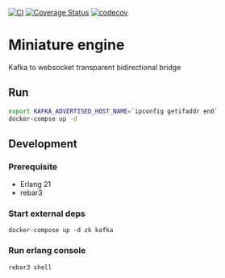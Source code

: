 [![CI](https://github.com/kafka-socket/miniature_engine/workflows/ci/badge.svg)](https://github.com/kafka-socket/miniature_engine/actions)
[![Coverage Status](https://coveralls.io/repos/github/kafka-socket/miniature_engine/badge.svg?branch=master)](https://coveralls.io/github/kafka-socket/miniature_engine?branch=master)
[![codecov](https://codecov.io/gh/kafka-socket/miniature_engine/branch/master/graph/badge.svg)](https://codecov.io/gh/kafka-socket/miniature_engine)



# Miniature engine

Kafka to websocket transparent bidirectional bridge

## Run

```bash
export KAFKA_ADVERTISED_HOST_NAME=`ipconfig getifaddr en0`
docker-compse up -d
```

## Development

### Prerequisite

- Erlang 21
- rebar3

### Start external deps

`docker-compose up -d zk kafka`

### Run erlang console

`rebar3 shell`
